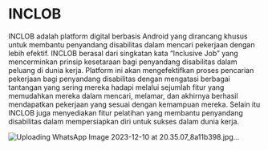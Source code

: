 # INCLOB
INCLOB adalah platform digital berbasis Android yang dirancang khusus untuk membantu penyandang disabilitas dalam mencari pekerjaan dengan lebih efektif. INCLOB berasal dari singkatan kata “Inclusive Job” yang mencerminkan prinsip kesetaraan bagi penyandang disabilitas dalam peluang di dunia kerja. Platform ini akan mengefektifkan proses pencarian pekerjaan bagi penyandang disabilitas dengan mengatasi berbagai tantangan yang sering mereka hadapi melalui sejumlah fitur yang memudahkan mereka dalam mencari, melamar, dan akhirnya berhasil mendapatkan pekerjaan yang sesuai dengan kemampuan mereka. Selain itu INCLOB juga menyediakan fitur pelatihan yang membantu penyandang disabilitas dalam mempersiapkan diri untuk sukses dalam dunia kerja.

![Uploading WhatsApp Image 2023-12-10 at 20.35.07_8a11b398.jpg…]()

